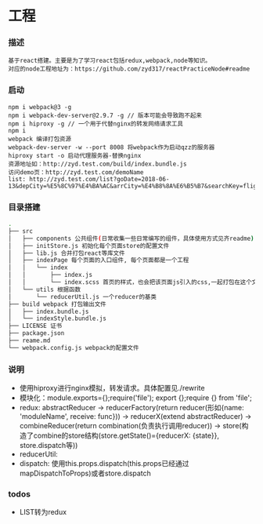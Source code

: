 # 工程
### 描述
    基于react搭建。主要是为了学习react包括redux,webpack,node等知识。
    对应的node工程地址为：https://github.com/zyd317/reactPracticeNode#readme

### 启动
    npm i webpack@3 -g
    npm i webpack-dev-server@2.9.7 -g // 版本可能会导致跑不起来
    npm i hiproxy -g // 一个用于代替nginx的转发网络请求工具
    npm i
    webpack 编译打包资源
    webpack-dev-server -w --port 8008 将webpack作为启动qzz的服务器
    hiproxy start -o 启动代理服务器-替换nginx
    资源地址如：http://zyd.test.com/build/index.bundle.js
    访问demo页：http://zyd.test.com/demoName
    list: http://zyd.test.com/list?goDate=2018-06-13&depCity=%E5%8C%97%E4%BA%AC&arrCity=%E4%B8%8A%E6%B5%B7&searchKey=flightCity&activeIndex=0&from=undefined

### 目录搭建
```bash
.
├── src
│   ├── components 公共组件(日常收集一些日常编写的组件，具体使用方式见齐readme)
│   ├── initStore.js 初始化每个页面store的配置文件
│   ├── lib.js 合并打包react等库文件
│   ├── indexPage 每个页面的入口组件, 每个页面都是一个工程
│   │   └── index
│   │       ├── index.js
│   │       └── index.scss 首页的样式，也会把该页面js引入的css,一起打包在这个文件里
│   └── utils 根据函数
│       └── reducerUtil.js 一个reducer的基类
├── build webpack 打包输出文件
│   ├── index.bundle.js
│   └── indexStyle.bundle.js
├── LICENSE 证书
├── package.json
├── reame.md
└── webpack.config.js webpack的配置文件
```

### 说明
- 使用hiproxy进行nginx模拟，转发请求。具体配置见./rewrite
- 模块化：module.exports={};require('file');    export {};require {} from 'file';
- redux: abstractReducer -> reducerFactory(return reducer(形如{name: 'moduleName', receive: func})) -> reducerX(extend abstractReducer) -> combineReducer(return combination(负责执行调用reducer)) -> store(构造了combine的store结构(store.getState()={reducerX: {state}}, store.dispatch等))
- reducerUtil: 
- dispatch: 使用this.props.dispatch(this.props已经通过mapDispatchToProps)或者store.dispatch

### todos
- LIST转为redux
